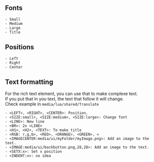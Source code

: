 ## Fonts
```
- Small
- Medium
- Large
- Title
```

## Positions
```
- Left
- Right
- Center
```

## Text formatting
For the rich text element, you can use that to make complexe text.  
If you put that in you text, the text that follow it will change.  
Check example in `media/lua/shared/Translate`  
```
- <LEFT>, <RIGHT>, <CENTER>: Position.
- <SIZE:small>, <SIZE:medium>, <SIZE:large>: Change font
- <LINE>: New line
- <BR>: 2x <LINE>
- <H1>, <H2>, <TEXT>: To make title
- <RGB: r,g,b>, <RED>, <ORANGE>, <GREEN>, <
- <IMAGECENTER:media/ui/myFolder/myImage.png>: Add an image to the text.
- <IMAGE:media/ui/backbutton.png,28,28>: Add an image to the text.
- <SETX:x>: Set x position
- <INDENT:x>: no idea
```
